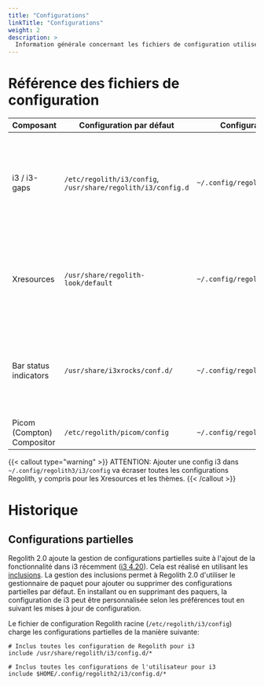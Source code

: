```yaml
---
title: "Configurations"
linkTitle: "Configurations"
weight: 2
description: >
  Information générale concernant les fichiers de configuration utilisés par Regolith
---
```


# Référence des fichiers de configuration

| **Composant**              | **Configuration par défaut**                                 | **Configuration utilisateur**         | **Notes**                                                                                                                                                                                                                         |
| -------------------------- | ------------------------------------------------------------ | ------------------------------------- | --------------------------------------------------------------------------------------------------------------------------------------------------------------------------------------------------------------------------------- |
| i3 / i3-gaps               | `/etc/regolith/i3/config`, `/usr/share/regolith/i3/config.d` | `~/.config/regolith3/i3`              | _Étendre_ la configuration Regolith2 en créant `config.d` dans le dossier de configuration de l'utilisateur ou globalement en créant un dossier `config`. [Plus d'infos]({{< ref "docs/howtos/customize-i3-configuration.md" >}}) |
| Xresources                 | `/usr/share/regolith-look/default`                           | `~/.config/regolith3/Xresources`      | `~/.Xresources` est aussi chargé mais utilisé pour des configurations qui peuvent être nécessaire à d'autres sessions de bureau. [Plus d'infos]({{< ref "docs/howtos/override-xres.md" >}})                                       |
| Bar status indicators      | `/usr/share/i3xrocks/conf.d/`                                | `~/.config/regolith3/i3xrocks/conf.d` | Chaque bloc a son propre fichier. Les configurations sont chargées dans l'ordre alphabétique de leur nom de fichier. [Plus d'infos]({{< ref "docs/howtos/add-remove-blocklets.md" >}})                                            |
| Picom (Compton) Compositor | `/etc/regolith/picom/config`                                 | `~/.config/regolith3/picom/config`    | [Plus d'infos]({{< ref "docs/howtos/customize-compositor.md" >}})                                                                                                                                                                 |

{{< callout type="warning" >}}
ATTENTION: Ajouter une config i3 dans `~/.config/regolith3/i3/config` va écraser toutes les configurations Regolith, y compris pour les Xresources et les thèmes.
{{< /callout >}}

# Historique

## Configurations partielles

Regolith 2.0 ajoute la gestion de configurations partielles suite à l'ajout de la fonctionnalité dans i3 récemment ([i3 4.20](https://i3wm.org/downloads/RELEASE-NOTES-4.20.txt)). Cela est réalisé en utilisant les [inclusions](https://i3wm.org/docs/userguide.html#include).
La gestion des inclusions permet à Regolith 2.0 d'utiliser le gestionnaire de paquet pour ajouter ou supprimer des configurations partielles par défaut.
En installant ou en supprimant des paquers, la configuration de i3 peut être personnalisée selon les préférences tout en suivant les mises à jour de configuration.

Le fichier de configuration Regolith racine (`/etc/regolith/i3/config`) charge les configurations partielles de la manière suivante:

```
# Inclus toutes les configuration de Regolith pour i3
include /usr/share/regolith/i3/config.d/*

# Inclus toutes les configurations de l'utilisateur pour i3
include $HOME/.config/regolith2/i3/config.d/*
```
